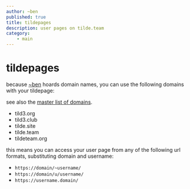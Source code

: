 ```yaml
---
author: ~ben
published: true
title: tildepages
description: user pages on tilde.team
category: 
    - main
---
```


# tildepages


because [~ben](https://tilde.team/~ben/) hoards domain names, you can use the following domains with your tildepage:

see also the [master list of domains](?page=domains).

* tild3.org
* tild3.club
* tilde.site
* tilde.team
* tildeteam.org

this means you can access your user page from any of the following url formats, substituting domain and username:

* `https://domain/~username/`
* `https://domain/u/username/`
* `https://username.domain/`

